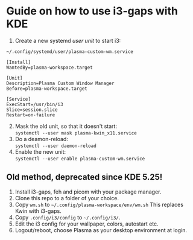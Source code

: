 # Guide on how to use i3-gaps with KDE
1. Create a new systemd *user unit* to start i3:
```
~/.config/systemd/user/plasma-custom-wm.service

[Install]
WantedBy=plasma-workspace.target

[Unit]
Description=Plasma Custom Window Manager
Before=plasma-workspace.target

[Service]
ExecStart=/usr/bin/i3
Slice=session.slice
Restart=on-failure
```
2. Mask the old unit, so that it doesn't start:\
    `systemctl --user mask plasma-kwin_x11.service`
3. Do a deamon-reload:\
    `systemctl --user daemon-reload`
4. Enable the new unit:\
    `systemctl --user enable plasma-custom-wm.service`

## Old method, deprecated since KDE 5.25!
1. Install i3-gaps, feh and picom with your package manager.
2. Clone this repo to a folder of your choice.
3. Copy `wm.sh` to `~/.config/plasma-workspace/env/wm.sh` This replaces Kwin with i3-gaps.
4. Copy `.config/i3/config` to `~/.config/i3/`.
5. Edit the i3 config for your wallpaper, colors, autostart etc.
6. Logout/reboot, choose Plasma as your desktop environment at login.
